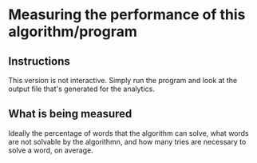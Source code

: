 # Measuring the performance of this algorithm/program

## Instructions

This version is not interactive. Simply run the program and look
at the output file that's generated for the analytics.

## What is being measured

Ideally the percentage of words that the algorithm can solve, what
words are not solvable by the algorithmn, and how many tries are
necessary to solve a word, on average.
